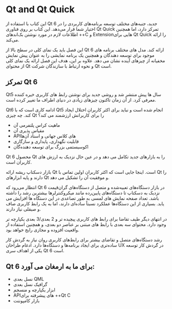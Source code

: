 # Qt and Qt Quick

این کتاب با استفاده از Qt 6 جدید، جنبه‌های مختلف توسعه برنامه‌های کاربردی را در اختیار شما قرار می‌دهد. این کتاب بر روی فناوری Qt Quick تمرکز دارد، اما همچنین اطلاعات لازم در مورد نوشتن بک‌اندهای ++C و Extensionهایی برای Qt Quick را ارائه می‌کند.

این فصل باید یک نمای کلی در سطح بالا از Qt 6 ارائه کند. مدل های مختلف برنامه های موجود برای توسعه دهندگان و همچنین یک برنامه نمایشی را به عنوان پیش نمایش مخفیانه از چیزهای آینده نشان می دهد. علاوه بر این، هدف این فصل ارائه یک نمای کلی از محتوای Qt و نحوه ارتباط با سازندگان شرکت Qt است.


## تمرکز Qt 6

Qt5 سال ها پیش منتشر شد و روشی جدید برای نوشتن رابط های کاربری خیره کننده معرفی کرد. از آن زمان تاکنون چیزهای زیادی در دنیای اطراف ما تغییر کرده است.

Qt6 ادامه کاری است که با Qt5 انجام شده است و نباید برای اکثر کاربران اختلال ایجاد کند. چه چیزی Qt را برای کاربرانش ارزشمند می کند؟

* ماهیت کراس پلتفرمی آن
* مقیاس پذیری آن
* APIهای کلاس جهانی و اسناد آن‌ها
* قابلیت نگهداری، پایداری و سازگاری
* اکوسیستمی بزرگ برای توسعه دهنده‌گان

Qt 6 محصول Qt را به بازارهای جدید تکامل می دهد و در عین حال نزدیک به ارزش های کاربران است.

بازار دسکتاپ ریشه ارائه Qt است. اینجا جایی است که اکثر کاربران اولین تماس با Qt را دارند و پایه ابزارهای Qt و موفقیت آن را تشکیل می دهد.

انتظار می‌رود که Qt 6 در بازار دستگاه‌های تعبیه‌شده و متصل از دستگاه‌های گران‌قیمت نزدیک به دسکتاپ تا دستگاه‌های پایین‌رده مانند میکروکنترلرها بیشترین رشد را داشته باشد. تعداد صفحه نمایش های لمسی به طور تصاعدی در این دستگاه ها افزایش می یابد. بسیاری از این دستگاه‌ها عملکرد نسبتاً ساده‌ای دارند، اما به یک رابط کاربری صاف و صیقلی نیاز دارند.

در انتهای دیگر طیف تقاضا برای رابط های کاربری پیچیده تر و 2 بعدی/3 بعدی یکپارچه تر وجود دارد. محتوای سه بعدی با رابط های مبتنی بر عناصر دو بعدی، و همچنین استفاده از واقعیت افزوده و مجازی رایج خواهد بود.

رشد دستگاه‌های متصل و تقاضای بیشتر برای رابط‌های کاربری روان نیاز به گردش کار ساده‌تری برای ایجاد برنامه‌ها و دستگاه‌ها دارد. ادغام طراحان UX در گردش کار توسعه یکی از اهداف سری Qt 6 است.

## Qt 6 برای ما به ارمغان می آورد:

* نسل بعدی QML
* گرافیک نسل بعدی
* ابزار یکپارچه و منسجم
* APIهای پیشرفته برای ++Qt C
* بازار کامپوننت
